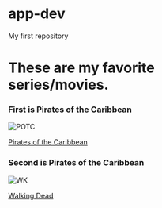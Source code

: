 # app-dev
My first repository

# These are my favorite series/movies.
### First is **Pirates of the Caribbean**

![POTC](Piratesofthecarribean-0fc72c9f13da4b29a527546ed83edce3-1140x600.jpg)

[Pirates of the Caribbean](https://en.wikipedia.org/wiki/Pirates_of_the_Caribbean_(film_series))

### Second is **Pirates of the Caribbean**

![WK](p8282918_b_h8_bn.jpg)

[Walking Dead](https://en.wikipedia.org/wiki/The_Walking_Dead_(TV_series))
